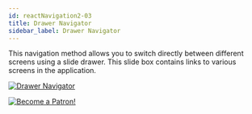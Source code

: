 ```yaml
---
id: reactNavigation2-03
title: Drawer Navigator
sidebar_label: Drawer Navigator
---
```


This navigation method allows you to switch directly between different screens using a slide drawer. This slide box contains links to various screens in the application.

[![Drawer Navigator](/img/rn2/03.gif)](https://youtu.be/x1BkWHncx10)

[![Become a Patron!](/img/logo/patreon.jpg)](https://www.patreon.com/bePatron?u=31769291)
